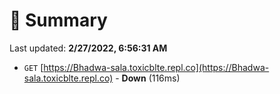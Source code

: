 # 📖 Summary
Last updated: **2/27/2022, 6:56:31 AM**

- `GET` [https://Bhadwa-sala.toxicblte.repl.co](https://Bhadwa-sala.toxicblte.repl.co) - **Down** (116ms)
